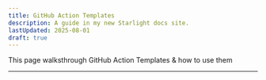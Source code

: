 ```yaml
---
title: GitHub Action Templates
description: A guide in my new Starlight docs site.
lastUpdated: 2025-08-01
draft: true
---
```


This page walksthrough GitHub Action Templates & how to use them

---

